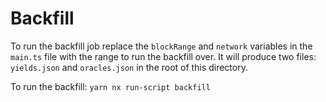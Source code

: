# Backfill

To run the backfill job replace the `blockRange` and `network` variables in the `main.ts` file with the range to run the backfill over. It will produce two files: `yields.json` and `oracles.json` in the root of this directory.

To run the backfill: `yarn nx run-script backfill`